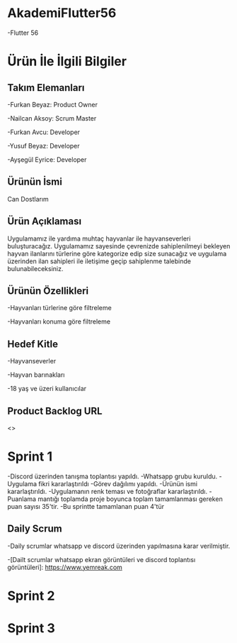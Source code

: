 # AkademiFlutter56

-Flutter 56

# Ürün İle İlgili Bilgiler

## Takım Elemanları

-Furkan Beyaz: Product Owner

-Nailcan Aksoy: Scrum Master

-Furkan Avcu: Developer

-Yusuf Beyaz: Developer

-Ayşegül Eyrice: Developer

## Ürünün İsmi
Can Dostlarım
## Ürün Açıklaması
Uygulamamız ile yardıma muhtaç hayvanlar ile hayvanseverleri buluşturacağız. Uygulamamız sayesinde çevrenizde sahiplenilmeyi bekleyen hayvan ilanlarını türlerine göre kategorize edip size sunacağız ve uygulama üzerinden ilan sahipleri ile iletişime geçip sahiplenme talebinde bulunabileceksiniz.
## Ürünün Özellikleri

-Hayvanları türlerine göre filtreleme

-Hayvanları konuma göre filtreleme

## Hedef Kitle

-Hayvanseverler

-Hayvan barınakları

-18 yaş ve üzeri kullanıcılar

## Product  Backlog URL

<>

# Sprint 1

-Discord üzerinden tanışma toplantısı yapıldı.
-Whatsapp grubu kuruldu.
-Uygulama fikri kararlaştırıldı
-Görev dağılımı yapıldı.
-Ürünün ismi kararlaştırıldı.
-Uygulamanın renk teması ve fotoğraflar kararlaştırıldı.
-Puanlama mantığı toplamda proje boyunca toplam tamamlanması gereken puan sayısı 35'tir.
-Bu sprintte tamamlanan puan 4'tür

## Daily Scrum 

-Daily scrumlar whatsapp ve discord üzerinden yapılmasına karar verilmiştir.

-[Dailt scrumlar whatsapp ekran görüntüleri ve discord toplantısı görüntüleri]: https://www.yemreak.com 
# Sprint 2

# Sprint 3
